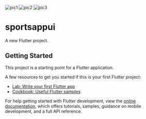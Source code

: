 ![pic1](https://user-images.githubusercontent.com/110900935/197333709-2559abbe-0e3d-47e0-bc85-1d4c4d5bd95a.png)
![pic2](https://user-images.githubusercontent.com/110900935/197333690-29f6b354-babb-4269-9558-eec64358c9c6.png)
![pic3](https://user-images.githubusercontent.com/110900935/197333662-7dfdddd0-3713-4a92-b560-ec89f07b2896.png)

# sportsappui

A new Flutter project.

## Getting Started

This project is a starting point for a Flutter application.

A few resources to get you started if this is your first Flutter project:

- [Lab: Write your first Flutter app](https://docs.flutter.dev/get-started/codelab)
- [Cookbook: Useful Flutter samples](https://docs.flutter.dev/cookbook)

For help getting started with Flutter development, view the
[online documentation](https://docs.flutter.dev/), which offers tutorials,
samples, guidance on mobile development, and a full API reference.
